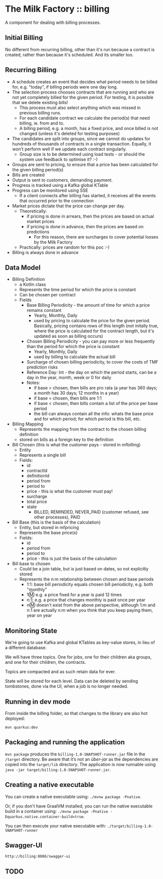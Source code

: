 # The Milk Factory :: billing

A component for dealing with billing processes.

## Initial Billing

No different from recurring billing, other than it's run because a contract is created, rather than
because it's scheduled. And its smaller too.

## Recurring Billing

- A schedule creates an event that decides what period needs to be billed for, e.g. "today", if billing
  periods were one day long.
- The selection process chooses contracts that are running and who are not yet completely billed
  for the given period. For testing, it is possible that we delete existing bills!
  - This process must also select anything which was missed in previous billing runs.
  - For each candidate contract we calculate the period(s) that need billing, ie. from and to.
  - A billing period, e.g. a month, has a fixed price, and once billed is not changed (unless it's deleted
    for testing purposes)
- The candidates are split into groups, since we cannot do updates for hundreds of thousands of contracts
  in a single transaction. Equally, it won't perform well if we update each contract singularly.
  - Group size is to be determined using load tests - or should the system use feedback to optimise it? :-)
- Groups are sent to pricing, to ensure that a price has been calculated for the given billing period(s)
- Bills are created
- Output is sent to customers, demanding payment.
- Progress is tracked using a Kafka global KTable
- Progress can be monitored using SSE
  - If a client connects after billing has started, it receives all the events that occurred prior to 
    the connection
- Market prices dictate that the price can change per day.
  - Theoretically:
    - if pricing is done in arrears, then the prices are based on actual market prices
    - if pricing is done in advance, then the prices are based on predictions
      - For this reason, there are surcharges to cover potential losses by the Milk Factory
  - Practically: prices are random for this poc :-)
- Billing is always done in advance

## Data Model

- Billing Definition
  - a Kotlin class
  - Represents the time period for which the price is constant
  - Can be chosen per contract
  - Fields
    - Base Billing Periodicity - the amount of time for which a price remains constant
      - Yearly, Monthly, Daily
      - used by pricing to calculate the price for the given period. Basically, pricing contains rows of 
        this length (not initally true, where the price is calculated for the contract length, but it's 
        updated as soon as billing occurs)
    - Chosen Billing Periodicity - you can pay more or less frequently than the period for which the price is constant
      - Yearly, Monthly, Daily
      - used by billing to calculate the actual bill
    - Surcharge of chosen billing periodicity, to cover the costs of TMF prediction risks
    - Reference Day: Int - the day on which the period starts, can be a day in the year, month, week or 0 for daily
    - Notes:
      - if base > chosen, then bills are pro rata (a year has 360 days; a month has 30 days; 12 months in a year)
      - if base = chosen, then bills are 1:1
      - if base < chosen, then bills contain a list of the price per base period
      - the bill can always contain all the info: whats the base price and for which period; for which period is this bill, etc.
- Billing Mapping
  - Represents the mapping from the contract to the chosen billing definition
  - stored on bills as a foreign key to the definition
- Bill Chosen (this is what the customer pays - stored in mfbilling)
  - Entity
  - Represents a single bill
  - Fields:
      - id
      - contractId
      - definitionId
      - period from
      - period to
      - price - this is what the customer must pay!
      - surcharge
      - total price
      - state
        - BILLED, REMINDED, NEVER_PAID (customer refused, see other processes), PAID
- Bill Base (this is the basis of the calculation)
  - Entity, but stored in mfpricing
  - Represents the base price(s)
  - Fields:
      - id
      - period from
      - period to
      - price - this is just the basis of the calculation
- Bill base to chosen
  - Could be a join table, but is just based on dates, so not explicitly stored
  - Represents the n:m relationship between chosen and base periods
    - 1:1: base bill periodicity equals chosen bill periodicity, e.g. both "monthly"
    - 1:m: e.g. a price fixed for a year is paid 12 times
    - n:1: e.g. a price that changes monthly is paid once per year
    - n:m: doesn't exist from the above perspective, although 1:m and n:1 are actually n:m when you think that you keep paying them, year on year

## Monitoring State

We're going to use Kafka and global KTables as key-value stores, in lieu of a different database.

We will have three topics. One for jobs, one for their children aka groups, and one for their children, the contracts.

Topics are compacted and as such retain data for ever.

State will be stored for each level. Data can be deleted by sending tombstones, done via the UI, when a job is no longer
needed.

## Running in dev mode

From inside the billing folder, so that changes to the library are also hot deployed:

```
mvn quarkus:dev
```

## Packaging and running the application

`mvn package` produces the `billing-1.0-SNAPSHOT-runner.jar` file in the `/target` directory.
Be aware that it’s not an _über-jar_ as the dependencies are copied into the `target/lib` directory.
The application is now runnable using `java -jar target/billing-1.0-SNAPSHOT-runner.jar`.

## Creating a native executable

You can create a native executable using: `./mvnw package -Pnative`.

Or, if you don't have GraalVM installed, 
you can run the native executable build in a container using: 
`./mvnw package -Pnative -Dquarkus.native.container-build=true`.

You can then execute your native executable with: `./target/billing-1.0-SNAPSHOT-runner`

## Swagger-UI

    http://billing:8086/swagger-ui

## TODO

